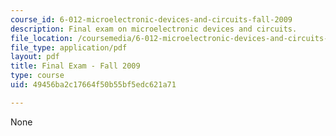 ```yaml
---
course_id: 6-012-microelectronic-devices-and-circuits-fall-2009
description: Final exam on microelectronic devices and circuits.
file_location: /coursemedia/6-012-microelectronic-devices-and-circuits-fall-2009/49456ba2c17664f50b55bf5edc621a71_MIT6_012F09_final.pdf
file_type: application/pdf
layout: pdf
title: Final Exam - Fall 2009
type: course
uid: 49456ba2c17664f50b55bf5edc621a71

---
```

None